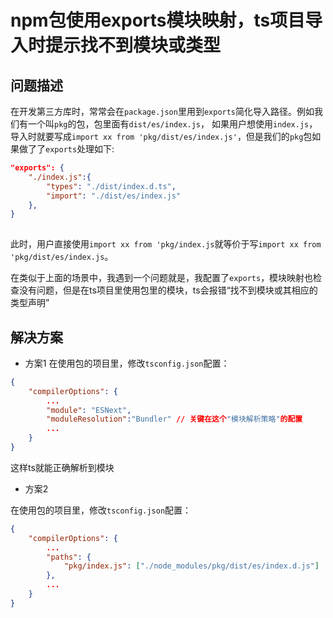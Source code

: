 # npm包使用exports模块映射，ts项目导入时提示找不到模块或类型

## 问题描述

在开发第三方库时，常常会在`package.json`里用到`exports`简化导入路径。例如我们有一个叫`pkg`的包，包里面有`dist/es/index.js`，
如果用户想使用`index.js`，导入时就要写成`import xx from 'pkg/dist/es/index.js'`，但是我们的`pkg`包如果做了了`exports`处理如下:

```json
"exports": {
    "./index.js":{
        "types": "./dist/index.d.ts",
        "import": "./dist/es/index.js"
    },
}
  
```

此时，用户直接使用`import xx from 'pkg/index.js`就等价于写`import xx from 'pkg/dist/es/index.js`。

在类似于上面的场景中，我遇到一个问题就是，我配置了`exports`，模块映射也检查没有问题，但是在ts项目里使用包里的模块，ts会报错“找不到模块或其相应的类型声明”

## 解决方案

* 方案1
在使用包的项目里，修改`tsconfig.json`配置：

```json
{
    "compilerOptions": {
        ...
        "module": "ESNext",
        "moduleResolution":"Bundler" // 关键在这个"模块解析策略"的配置
        ...
    }
}

```

这样ts就能正确解析到模块

* 方案2

在使用包的项目里，修改`tsconfig.json`配置：

```json
{
    "compilerOptions": {
        ...
        "paths": {
            "pkg/index.js": ["./node_modules/pkg/dist/es/index.d.js"]
        },
        ...
    }
}

```
